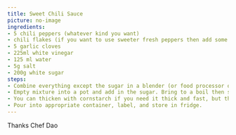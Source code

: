 ```yaml
---
title: Sweet Chili Sauce
picture: no-image
ingredients:
- 5 chili peppers (whatever kind you want)
- chili flakes (if you want to use sweeter fresh peppers then add some heat)
- 5 garlic cloves
- 225ml white vinegar
- 125 ml water
- 5g salt
- 200g white sugar
steps:
- Combine everything except the sugar in a blender (or food processor or immersion blender) and blend until you have your desired consistency (how lumpy you want the sauce)
- Empty mixture into a pot and add in the sugar. Bring to a boil then simmer for 10 minutes, allowing the sauce to tighten up a bit and meld together.
- You can thicken with cornstarch if you need it thick and fast, but the sauce will naturally thicken as it cools. 
- Pour into appropriate container, label, and store in fridge.
---
```


Thanks Chef Dao 